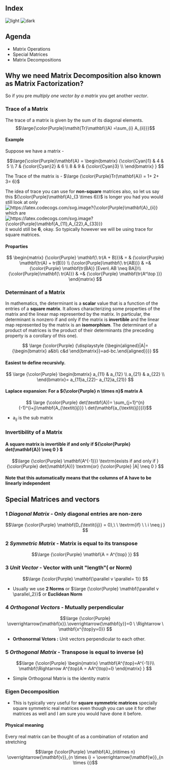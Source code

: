 ## Index
![light](https://user-images.githubusercontent.com/12748752/132402912-1a2a215e-de2f-4536-b28e-e75197136af9.png)
![dark](https://user-images.githubusercontent.com/12748752/132402918-976c6cc7-cc94-4267-9513-b3937504eb63.png)


## Agenda
* Matrix Operations
* Special Matrices
* Matrix Decompositions

## Why we need Matrix Decomposition also known as Matrix Factorization?
So if you pre _multiply one vector by a matrix_ you get another _vector_.


### Trace of a Matrix
The trace of a matrix is given by the sum of its diagonal elements.
$$\large{\color{Purple}\mathit{Tr}\mathbf{(A) =\sum_{i} A_{ii}}}$$
#### Example
Suppose we have a matrix -

$$\large{\color{Purple}\mathbf{A} = \begin{bmatrix}
{\color{Cyan}1} & 4 & 5 \\
7 & {\color{Cyan}2} & 6 \\ 
8 & 9 & {\color{Cyan}3} \\
\end{bmatrix} 
} 
$$

The Trace of the matrix is - $\large {\color{Purple}Tr(\mathbf{A}) = 1+ 2+ 3= 6}$

The idea of trace you can use for **non-square** matrices also, so let us say this ${\color{Purple}\mathbf{A}_{3 \times 6}}$ is longer you had  you would still look at only <img src="https://latex.codecogs.com/svg.image?{\color{Purple}\mathbf{A}_{ii}}" title="https://latex.codecogs.com/svg.image?{\color{Purple}\mathbf{A}_{ii}}" align="center"/> which are <img src="https://latex.codecogs.com/svg.image?{\color{Purple}\mathbf{A_{11},A_{22},A_{33}}}" title="https://latex.codecogs.com/svg.image?{\color{Purple}\mathbf{A_{11},A_{22},A_{33}}}" align="center"/> it would still be **6**, okay. So typically however we will be using trace for square matrices.

#### Proparties
$$
\begin{matrix}
 {\color{Purple} \mathbf{\ tr(A + B)}}& = & {\color{Purple} \mathbf{tr(A) + tr(B)}} \\
 {\color{Purple}\mathbf{\ tr(AB)}} & =& {\color{Purple} \mathbf{tr(BA)} [Even\ AB \neq BA]}\\ 
 {\color{Purple}\mathbf{\ tr(A)}} & =& {\color{Purple} \mathbf{tr(A^\top )}}
\end{matrix}
$$


### Determinant of a Matrix
In mathematics, the determinant is a **scalar** value that is a function of the entries of a **square matrix**. It allows characterizing some properties of the matrix and the linear map represented by the matrix. In particular, the determinant is nonzero if and only if the matrix is **invertible** and the linear map represented by the matrix is an **isomorphism**. The determinant of a product of matrices is the product of their determinants (the preceding property is a corollary of this one).

$$ \large
{\color{Purple}
{\displaystyle 
{\begin{aligned}|A|=
{\begin{bmatrix}
a&b\\
c&d
\end{bmatrix}}=ad-bc.\end{aligned}}}}
$$

#### Easiest to define recursivly.

$$
\large {\color{Purple} \begin{bmatrix}
a_{11} & a_{12} \\
a_{21} & a_{22} \\
\end{bmatrix}= a_{11}a_{22}- a_{12}a_{21}}
$$

#### Laplace expansion: For a ${\color{Purple} n \times n}$ matrix **A**

$$ \large {\color{Purple} det(\textbf{A})= \sum_{j=1}^{n} (-1)^{i+j}\mathbf{A_{\textit{ij}}} \ det(\mathbf{a_{\textit{ij}}})}$$

* a<sub><i>ij</i></sub> is the sub matrix 

### Invertibility of a Matrix
#### A square matrix is invertible if and only if  ${\color{Purple} det(\mathbf{A}) \neq 0 } $


$$\large {\color{Purple} \mathbf{A^{-1}}} \textrm{exists if and only if } {\color{Purple} det(\mathbf{A})} \textrm{or} {\color{Purple} |A| \neq 0 } $$

#### Note that this automatically means that the columns of A have to be linearly independent


## Special Matrices and vectors

### 1 _Diagonal Matrix_ - Only diagonal entries are non-zero

$$\large {\color{Purple} \mathbf{D_{\textit{ij}} = 0},\ \ \textrm{if} \ \ i \neq j }  $$

### 2 _Symmetric Matrix_ - Matrix is equal to its transpose

$$\large {\color{Purple} \mathbf{A = A^{\top} }} $$

### 3 _Unit Vector_ - Vector with unit "length"( or Norm)

$$\large {\color{Purple} \mathbf{\parallel v \parallel= 1}} $$

* Usually we use **2 Norms** or $\large {\color{Purple} \mathbf{\parallel v \parallel_2}}$ or **Euclidean Norm**

### 4 _Orthogonal Vectors_ - Mutually perpendicular
$$\large {\color{Purple} \overrightarrow{\mathbf{x}}.\overrightarrow{\mathbf{y}}=0 \ \Rightarrow \ \mathbf{x^{\top}y=0}}  $$

* **Orthonormal Vctors :** Unit vectors perpendicular to each other.

### 5 _Orthogonal Matrix_ - Transpose is equal to inverse (e)
$$\large
{\color{Purple} 
\begin{matrix}
\mathbf{A^{\top}=A^{-1}}\\
\mathbf{\Rightarrow A^{\top}A = AA^{\top}=I}
\end{matrix}
} 
$$
* Simple Orthogonal Matrix is the identity matrix


### Eigen Decomposition
* This is typically very useful for **square symmetric matrices** specially square symmetric real matrices even though you can use it for other matrices as well and I am sure you would have done it before.

#### Physical meaning
Every real matrix can be thought of as a combination of rotation and stretching

$$\large {\color{Purple} \mathbf{A}_{n\times n}  \overrightarrow{\mathbf{v}}_{n \times i} = \overrightarrow{\mathbf{w}}_{n \times i}}$$
